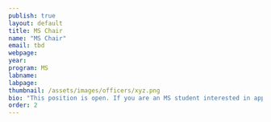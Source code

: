 ```yaml
---
publish: true
layout: default
title: MS Chair
name: "MS Chair"
email: tbd
webpage: 
year: 
program: MS
labname: 
labpage: 
thumbnail: /assets/images/officers/xyz.png
bio: "This position is open. If you are an MS student interested in applying please reach out to us at gradwomensoc@gmail.com"
order: 2
---
```

